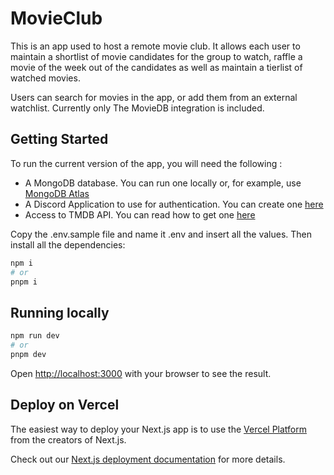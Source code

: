 # MovieClub

This is an app used to host a remote movie club. It allows each user to maintain a shortlist of movie candidates for the group to watch, raffle a movie of the week out of the candidates as well as maintain a tierlist of watched movies.

Users can search for movies in the app, or add them from an external watchlist. Currently only The MovieDB integration is included.

## Getting Started

To run the current version of the app, you will need the following :

- A MongoDB database. You can run one locally or, for example, use [MongoDB Atlas](https://www.mongodb.com/atlas/database)
- A Discord Application to use for authentication. You can create one [here](https://discord.com/developers)
- Access to TMDB API. You can read how to get one [here](https://developer.themoviedb.org/docs)

Copy the .env.sample file and name it .env and insert all the values. Then install all the dependencies:

```bash
npm i
# or
pnpm i
```

## Running locally

```bash
npm run dev
# or
pnpm dev
```

Open [http://localhost:3000](http://localhost:3000) with your browser to see the result.

## Deploy on Vercel

The easiest way to deploy your Next.js app is to use the [Vercel Platform](https://vercel.com/new?utm_medium=default-template&filter=next.js&utm_source=create-next-app&utm_campaign=create-next-app-readme) from the creators of Next.js.

Check out our [Next.js deployment documentation](https://nextjs.org/docs/deployment) for more details.
